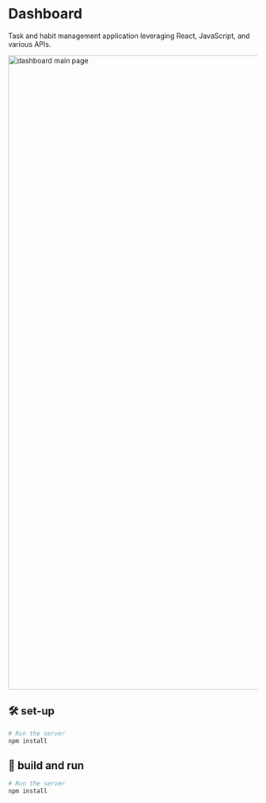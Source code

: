 # Dashboard

Task and habit management application leveraging React, JavaScript, and various APIs.

<img width="1280" alt="dashboard main page" src="https://github.com/user-attachments/assets/698d8697-9810-43d7-a3c4-d33a4407aeb4">

## 🛠️ set-up
```bash
# Run the server
npm install
```
## 🚀 build and run
```bash
# Run the server
npm install
```

